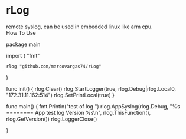 # rLog
remote syslog, can be used in embedded linux like arm cpu.  
How To Use

package main

import (
	"fmt"

	rlog "github.com/marcovargas74/rLog"
)

func init() {
	rlog.Clear()
	rlog.StartLogger(true, rlog.Debug|rlog.Local0, "172.31.11.162:514")
	rlog.SetPrintLocal(true)
}

func main() {
	fmt.Println("test of log ")
	rlog.AppSyslog(rlog.Debug, "%s ======== App test log Version %s\n", rlog.ThisFunction(), rlog.GetVersion())
	rlog.LoggerClose()

}

